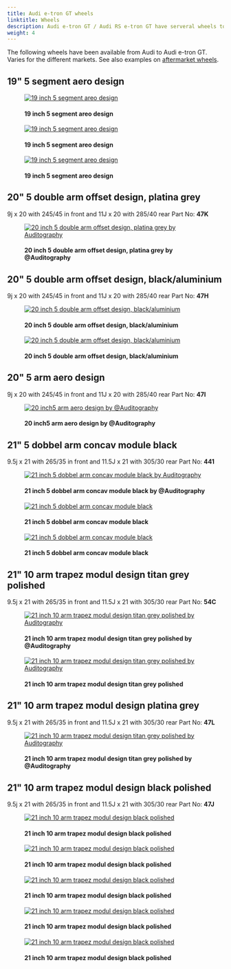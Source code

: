 ```yaml
---
title: Audi e-tron GT wheels
linktitle: Wheels
description: Audi e-tron GT / Audi RS e-tron GT have serveral wheels to choose from.
weight: 4
---
```

<!-- markdownlint-disable MD033 -->

The following wheels have been available from Audi to Audi e-tron GT. Varies for the different markets. See also examples on [aftermarket wheels](aftermarket).

## 19" 5 segment aero design

<figure>
    <a href="https://media.electrichasgoneaudi.net/multimedia/models/e-tron-gt/exterior/wheels/wheel_47G_1.jpg">
        <img src="https://media.electrichasgoneaudi.net/multimedia/models/e-tron-gt/exterior/wheels/wheel_47G_1s.jpg" alt="19 inch 5 segment areo design" title="19 inch 5 segment areo design">
    </a>
    <figcaption><h4>19 inch 5 segment areo design</h4></figcaption>
</figure>

<figure>
    <a href="https://media.electrichasgoneaudi.net/multimedia/models/e-tron-gt/exterior/wheels/wheel_47G_2.jpg">
        <img src="https://media.electrichasgoneaudi.net/multimedia/models/e-tron-gt/exterior/wheels/wheel_47G_2s.jpg" alt="19 inch 5 segment areo design" title="19 inch 5 segment areo design">
    </a>
    <figcaption><h4>19 inch 5 segment areo design</h4></figcaption>
</figure>

<figure>
    <a href="https://media.electrichasgoneaudi.net/multimedia/models/e-tron-gt/exterior/wheels/wheel_47G_3.jpg">
        <img src="https://media.electrichasgoneaudi.net/multimedia/models/e-tron-gt/exterior/wheels/wheel_47G_3s.jpg" alt="19 inch 5 segment areo design" title="19 inch 5 segment areo design">
    </a>
    <figcaption><h4>19 inch 5 segment areo design</h4></figcaption>
</figure>

## 20" 5 double arm offset design, platina grey

9j x 20 with 245/45 in front and 11J x 20 with 285/40 rear Part No: **47K**

<figure>
    <a href="https://media.electrichasgoneaudi.net/multimedia/models/e-tron-gt/exterior/wheels/wheel_47K_1.jpg">
        <img src="https://media.electrichasgoneaudi.net/multimedia/models/e-tron-gt/exterior/wheels/wheel_47K_1s.jpg" alt="20 inch 5 double arm offset design, platina grey by Auditography" title="20 inch 5 double arm offset design, platina grey by Auditography">
    </a>
    <figcaption><h4>20 inch 5 double arm offset design, platina grey by @Auditography</h4></figcaption>
</figure>

## 20" 5 double arm offset design, black/aluminium

9j x 20 with 245/45 in front and 11J x 20 with 285/40 rear Part No: **47H**

<figure>
    <a href="https://media.electrichasgoneaudi.net/multimedia/models/e-tron-gt/exterior/wheels/wheel_47H_1.jpg">
        <img src="https://media.electrichasgoneaudi.net/multimedia/models/e-tron-gt/exterior/wheels/wheel_47H_1s.jpg" alt="20 inch 5 double arm offset design, black/aluminium" title="20 inch 5 double arm offset design, black/aluminium">
    </a>
    <figcaption><h4>20 inch 5 double arm offset design, black/aluminium</h4></figcaption>
</figure>

<figure>
    <a href="https://media.electrichasgoneaudi.net/multimedia/models/e-tron-gt/exterior/wheels/wheel_47H_2.jpg">
        <img src="https://media.electrichasgoneaudi.net/multimedia/models/e-tron-gt/exterior/wheels/wheel_47H_2s.jpg" alt="20 inch 5 double arm offset design, black/aluminium" title="20 inch 5 double arm offset design, black/aluminium">
    </a>
    <figcaption><h4>20 inch 5 double arm offset design, black/aluminium</h4></figcaption>
</figure>

## 20" 5 arm aero design

9j x 20 with 245/45 in front and 11J x 20 with 285/40 rear Part No: **47I**

<figure>
    <a href="https://media.electrichasgoneaudi.net/multimedia/models/e-tron-gt/exterior/wheels/wheel_47I_1.jpg">
        <img src="https://media.electrichasgoneaudi.net/multimedia/models/e-tron-gt/exterior/wheels/wheel_47I_1s.jpg" alt="20 inch5 arm aero design by @Auditography" title="20 inch5 arm aero design by @Auditography">
    </a>
    <figcaption><h4>20 inch5 arm aero design by @Auditography</h4></figcaption>
</figure>

## 21" 5 dobbel arm concav module black

9.5j x 21 with 265/35 in front and 11.5J x 21 with 305/30 rear Part No: **441**

<figure>
    <a href="https://media.electrichasgoneaudi.net/multimedia/models/e-tron-gt/exterior/wheels/wheel_44I_1.jpg">
        <img src="https://media.electrichasgoneaudi.net/multimedia/models/e-tron-gt/exterior/wheels/wheel_44I_1s.jpg" alt="21 inch 5 dobbel arm concav module black by Auditography" title="21 inch 5 dobbel arm concav module black by Auditography">
    </a>
    <figcaption><h4>21 inch 5 dobbel arm concav module black by @Auditography</h4></figcaption>
</figure>

<figure>
    <a href="https://media.electrichasgoneaudi.net/multimedia/models/e-tron-gt/exterior/wheels/wheel_44I_2.jpg">
        <img src="https://media.electrichasgoneaudi.net/multimedia/models/e-tron-gt/exterior/wheels/wheel_44I_2s.jpg" alt="21 inch 5 dobbel arm concav module black" title="21 inch 5 dobbel arm concav module black">
    </a>
    <figcaption><h4>21 inch 5 dobbel arm concav module black</h4></figcaption>
</figure>

<figure>
    <a href="https://media.electrichasgoneaudi.net/multimedia/models/e-tron-gt/exterior/wheels/wheel_44I_3.jpg">
        <img src="https://media.electrichasgoneaudi.net/multimedia/models/e-tron-gt/exterior/wheels/wheel_44I_3s.jpg" alt="21 inch 5 dobbel arm concav module black" title="21 inch 5 dobbel arm concav module black">
    </a>
    <figcaption><h4>21 inch 5 dobbel arm concav module black</h4></figcaption>
</figure>

## 21" 10 arm trapez modul design titan grey polished

9.5j x 21 with 265/35 in front and 11.5J x 21 with 305/30 rear Part No: **54C**

<figure>
    <a href="https://media.electrichasgoneaudi.net/multimedia/models/e-tron-gt/exterior/wheels/wheel_54c_1.jpg">
        <img src="https://media.electrichasgoneaudi.net/multimedia/models/e-tron-gt/exterior/wheels/wheel_54c_1s.jpg" alt="21 inch 10 arm trapez modul design titan grey polished by Auditography" title="21 inch 10 arm trapez modul design titan grey polished by Auditography">
    </a>
    <figcaption><h4>21 inch 10 arm trapez modul design titan grey polished by @Auditography</h4></figcaption>
</figure>

<figure>
    <a href="https://media.electrichasgoneaudi.net/multimedia/models/e-tron-gt/exterior/wheels/wheel_54c_2.jpg">
        <img src="https://media.electrichasgoneaudi.net/multimedia/models/e-tron-gt/exterior/wheels/wheel_54c_2s.jpg" alt="21 inch 10 arm trapez modul design titan grey polished by Auditography" title="21 inch 10 arm trapez modul design titan grey polished by Auditography">
    </a>
    <figcaption><h4>21 inch 10 arm trapez modul design titan grey polished</h4></figcaption>
</figure>

## 21" 10 arm trapez modul design platina grey

9.5j x 21 with 265/35 in front and 11.5J x 21 with 305/30 rear Part No: **47L**

<figure>
    <a href="https://media.electrichasgoneaudi.net/multimedia/models/e-tron-gt/exterior/wheels/wheel_47l_1.jpg">
        <img src="https://media.electrichasgoneaudi.net/multimedia/models/e-tron-gt/exterior/wheels/wheel_47l_1s.jpg" alt="21 inch 10 arm trapez modul design titan grey polished by Auditography" title="21 inch 10 arm trapez modul design titan grey polished by Auditography">
    </a>
    <figcaption><h4>21 inch 10 arm trapez modul design titan grey polished by @Auditography</h4></figcaption>
</figure>

## 21" 10 arm trapez modul design black polished

9.5j x 21 with 265/35 in front and 11.5J x 21 with 305/30 rear Part No: **47J**

<figure>
    <a href="https://media.electrichasgoneaudi.net/multimedia/models/e-tron-gt/exterior/wheels/wheel_47J_1.jpg">
        <img src="https://media.electrichasgoneaudi.net/multimedia/models/e-tron-gt/exterior/wheels/wheel_47J_1s.jpg" alt="21 inch 10 arm trapez modul design black polished" title="21 inch 10 arm trapez modul design black polished">
    </a>
    <figcaption><h4>21 inch 10 arm trapez modul design black polished</h4></figcaption>
</figure>

<figure>
    <a href="https://media.electrichasgoneaudi.net/multimedia/models/e-tron-gt/exterior/wheels/wheel_47J_2.jpg">
        <img src="https://media.electrichasgoneaudi.net/multimedia/models/e-tron-gt/exterior/wheels/wheel_47J_2s.jpg" alt="21 inch 10 arm trapez modul design black polished" title="21 inch 10 arm trapez modul design black polished">
    </a>
    <figcaption><h4>21 inch 10 arm trapez modul design black polished</h4></figcaption>
</figure>

<figure>
    <a href="https://media.electrichasgoneaudi.net/multimedia/models/e-tron-gt/exterior/wheels/wheel_47J_3.jpg">
        <img src="https://media.electrichasgoneaudi.net/multimedia/models/e-tron-gt/exterior/wheels/wheel_47J_3s.jpg" alt="21 inch 10 arm trapez modul design black polished" title="21 inch 10 arm trapez modul design black polished">
    </a>
    <figcaption><h4>21 inch 10 arm trapez modul design black polished</h4></figcaption>
</figure>

<figure>
    <a href="https://media.electrichasgoneaudi.net/multimedia/models/e-tron-gt/exterior/wheels/wheel_47J_4.jpg">
        <img src="https://media.electrichasgoneaudi.net/multimedia/models/e-tron-gt/exterior/wheels/wheel_47J_4s.jpg" alt="21 inch 10 arm trapez modul design black polished" title="21 inch 10 arm trapez modul design black polished">
    </a>
    <figcaption><h4>21 inch 10 arm trapez modul design black polished</h4></figcaption>
</figure>

<figure>
    <a href="https://media.electrichasgoneaudi.net/multimedia/models/e-tron-gt/exterior/wheels/wheel_47J_5.jpg">
        <img src="https://media.electrichasgoneaudi.net/multimedia/models/e-tron-gt/exterior/wheels/wheel_47J_5s.jpg" alt="21 inch 10 arm trapez modul design black polished" title="21 inch 10 arm trapez modul design black polished">
    </a>
    <figcaption><h4>21 inch 10 arm trapez modul design black polished</h4></figcaption>
</figure>